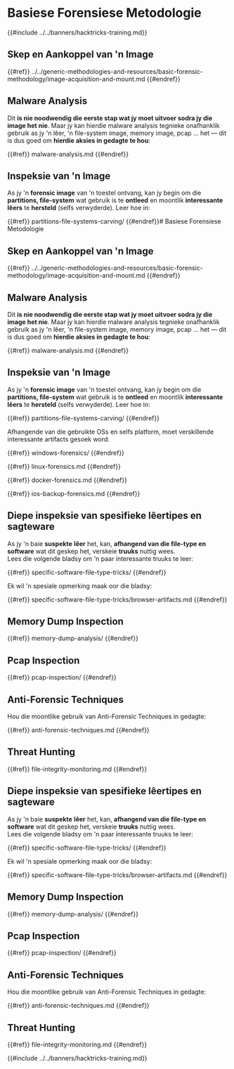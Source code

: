 # Basiese Forensiese Metodologie

{{#include ../../banners/hacktricks-training.md}}

## Skep en Aankoppel van 'n Image


{{#ref}}
../../generic-methodologies-and-resources/basic-forensic-methodology/image-acquisition-and-mount.md
{{#endref}}

## Malware Analysis

Dit **is nie noodwendig die eerste stap wat jy moet uitvoer sodra jy die image het nie**. Maar jy kan hierdie malware analysis tegnieke onafhanklik gebruik as jy 'n lêer, 'n file-system image, memory image, pcap ... het — dit is dus goed om **hierdie aksies in gedagte te hou**:


{{#ref}}
malware-analysis.md
{{#endref}}

## Inspeksie van 'n Image

As jy 'n **forensic image** van 'n toestel ontvang, kan jy begin om die **partitions, file-system** wat gebruik is te **ontleed** en moontlik **interessante lêers** te **hersteld** (selfs verwyderde). Leer hoe in:


{{#ref}}
partitions-file-systems-carving/
{{#endref}}# Basiese Forensiese Metodologie



## Skep en Aankoppel van 'n Image


{{#ref}}
../../generic-methodologies-and-resources/basic-forensic-methodology/image-acquisition-and-mount.md
{{#endref}}

## Malware Analysis

Dit **is nie noodwendig die eerste stap wat jy moet uitvoer sodra jy die image het nie**. Maar jy kan hierdie malware analysis tegnieke onafhanklik gebruik as jy 'n lêer, 'n file-system image, memory image, pcap ... het — dit is dus goed om **hierdie aksies in gedagte te hou**:


{{#ref}}
malware-analysis.md
{{#endref}}

## Inspeksie van 'n Image

As jy 'n **forensic image** van 'n toestel ontvang, kan jy begin om die **partitions, file-system** wat gebruik is te **ontleed** en moontlik **interessante lêers** te **hersteld** (selfs verwyderde). Leer hoe in:


{{#ref}}
partitions-file-systems-carving/
{{#endref}}

Afhangende van die gebruikte OSs en selfs platform, moet verskillende interessante artifacts gesoek word:


{{#ref}}
windows-forensics/
{{#endref}}


{{#ref}}
linux-forensics.md
{{#endref}}


{{#ref}}
docker-forensics.md
{{#endref}}


{{#ref}}
ios-backup-forensics.md
{{#endref}}

## Diepe inspeksie van spesifieke lêertipes en sagteware

As jy 'n baie **suspekte** **lêer** het, kan, **afhangend van die file-type en software** wat dit geskep het, verskeie **truuks** nuttig wees.\
Lees die volgende bladsy om 'n paar interessante truuks te leer:


{{#ref}}
specific-software-file-type-tricks/
{{#endref}}

Ek wil 'n spesiale opmerking maak oor die bladsy:


{{#ref}}
specific-software-file-type-tricks/browser-artifacts.md
{{#endref}}

## Memory Dump Inspection


{{#ref}}
memory-dump-analysis/
{{#endref}}

## Pcap Inspection


{{#ref}}
pcap-inspection/
{{#endref}}

## **Anti-Forensic Techniques**

Hou die moontlike gebruik van Anti-Forensic Techniques in gedagte:


{{#ref}}
anti-forensic-techniques.md
{{#endref}}

## Threat Hunting


{{#ref}}
file-integrity-monitoring.md
{{#endref}}



## Diepe inspeksie van spesifieke lêertipes en sagteware

As jy 'n baie **suspekte** **lêer** het, kan, **afhangend van die file-type en software** wat dit geskep het, verskeie **truuks** nuttig wees.\
Lees die volgende bladsy om 'n paar interessante truuks te leer:


{{#ref}}
specific-software-file-type-tricks/
{{#endref}}

Ek wil 'n spesiale opmerking maak oor die bladsy:


{{#ref}}
specific-software-file-type-tricks/browser-artifacts.md
{{#endref}}

## Memory Dump Inspection


{{#ref}}
memory-dump-analysis/
{{#endref}}

## Pcap Inspection


{{#ref}}
pcap-inspection/
{{#endref}}

## **Anti-Forensic Techniques**

Hou die moontlike gebruik van Anti-Forensic Techniques in gedagte:


{{#ref}}
anti-forensic-techniques.md
{{#endref}}

## Threat Hunting


{{#ref}}
file-integrity-monitoring.md
{{#endref}}

{{#include ../../banners/hacktricks-training.md}}

